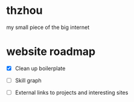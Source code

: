 # thzhou
my small piece of the big internet

# website roadmap

- [x] Clean up boilerplate
- [ ] Skill graph
- [ ] External links to projects and interesting sites

